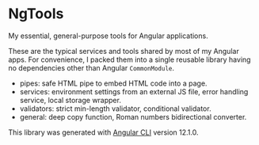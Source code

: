 # NgTools

My essential, general-purpose tools for Angular applications.

These are the typical services and tools shared by most of my Angular apps. For convenience, I packed them into a single reusable library having no dependencies other than Angular `CommonModule`.

- pipes: safe HTML pipe to embed HTML code into a page.
- services: environment settings from an external JS file, error handling service, local storage wrapper.
- validators: strict min-length validator, conditional validator.
- general: deep copy function, Roman numbers bidirectional converter.

This library was generated with [Angular CLI](https://github.com/angular/angular-cli) version 12.1.0.
